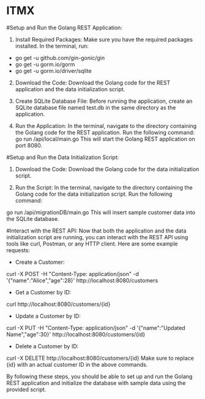 # ITMX
#Setup and Run the Golang REST Application:
1. Install Required Packages:
Make sure you have the required packages installed. In the terminal, run:

- go get -u github.com/gin-gonic/gin
- go get -u gorm.io/gorm
- go get -u gorm.io/driver/sqlite
2. Download the Code:
Download the Golang code for the REST application and the data initialization script.

3. Create SQLite Database File:
Before running the application, create an SQLite database file named test.db in the same directory as the application.

4. Run the Application:
In the terminal, navigate to the directory containing the Golang code for the REST application. Run the following command:
go run /api/local/main.go
This will start the Golang REST application on port 8080.

#Setup and Run the Data Initialization Script:
1. Download the Code:
Download the Golang code for the data initialization script.

2. Run the Script:
In the terminal, navigate to the directory containing the Golang code for the data initialization script. Run the following command:

go run /api/migrationDB/main.go
This will insert sample customer data into the SQLite database.

#Interact with the REST API:
Now that both the application and the data initialization script are running, you can interact with the REST API using tools like curl, Postman, or any HTTP client. Here are some example requests:

- Create a Customer:

curl -X POST -H "Content-Type: application/json" -d '{"name":"Alice","age":28}' http://localhost:8080/customers

- Get a Customer by ID:

curl http://localhost:8080/customers/{id}

- Update a Customer by ID:

curl -X PUT -H "Content-Type: application/json" -d '{"name":"Updated Name","age":30}' http://localhost:8080/customers/{id}

- Delete a Customer by ID:

curl -X DELETE http://localhost:8080/customers/{id}
Make sure to replace {id} with an actual customer ID in the above commands.

By following these steps, you should be able to set up and run the Golang REST application and initialize the database with sample data using the provided script.
